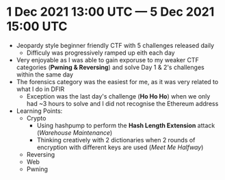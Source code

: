 # 1 Dec 2021 13:00 UTC — 5 Dec 2021 15:00 UTC

* Jeopardy style beginner friendly CTF with 5 challenges released daily 
  * Difficuly was progressively ramped up eith each day
* Very enjoyable as I was able to gain exporuse to my weaker CTF categories (**Pwning & Reversing**) and solve Day 1 & 2's challenges within the same day  
* The forensics category was the easiest for me, as it was very related to what I do in DFIR
  * Exception was the last day's challenge (**Ho Ho Ho**) when we only had ~3 hours to solve and I did not recognise the Ethereum address 
* Learning Points:
  * Crypto
    * Using hashpump to perform the **Hash Length Extension** attack (*Warehouse Maintenance*)
    * Thinking creatively with 2 dictionaries when 2 rounds of encryption with different keys are used (*Meet Me Halfway*)
  * Reversing
  * Web
  * Pwning
